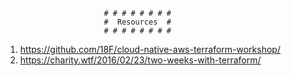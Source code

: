                           # # # # # # # #
                          #  Resources  #
                          # # # # # # # #

1. https://github.com/18F/cloud-native-aws-terraform-workshop/
2. https://charity.wtf/2016/02/23/two-weeks-with-terraform/
